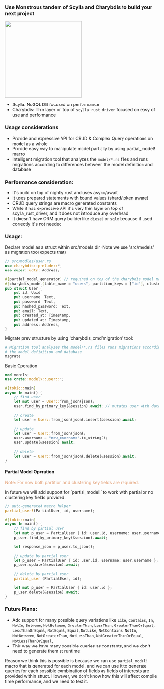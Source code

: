 ### Use Monstrous tandem of Scylla and Charybdis to build your next project
<img src="https://www.scylladb.com/wp-content/uploads/scylla-opensource-1.png" height="250">

* Scylla: NoSQL DB focused on performance
* Charybdis: Thin layer  on top of `scylla_rust_driver` focused on easy of use and performance

### Usage considerations
- Provide and expressive API for CRUD & Complex Query operations on model as a whole
- Provide easy way to manipulate model partially by using partial_model! macro
- Intelligent migration tool that analyzes the `model/*.rs` files and runs migrations according to differences between the model definition and database

### Performance consideration:
- It's build on top of nightly rust and uses async/await
- It uses prepared statements with bound values (shard/token aware)
- CRUD query strings are macro generated constants
- While it has expressive API it's very thin layer on top of scylla_rust_driver, and it does not introduce any overhead
- It doesn't have ORM query builder like `diesel` or `sqlx` because if used correctly it's not needed

### Usage:

Declare model as a struct within src/models dir (Note we use 'src/models' as migration tool expects that)
```rust
// src/modles/user.rs
use charybdis::prelude::*;
use super::udts::Address;

#[partial_model_generator] // required on top of the charybdis_model macro
#[charybdis_model(table_name = "users", partition_keys = ["id"], clustering_keys = [], secondary_indexes = [])]
pub struct User {
    pub id: Uuid,
    pub username: Text,
    pub password: Text,
    pub hashed_password: Text,
    pub email: Text,
    pub created_at: Timestamp,
    pub updated_at: Timestamp,
    pub address: Address,
}
```

Migrate prev structure by using 'charybdis_cmd/migration' tool:

```bash
# Migration tool analyzes the model/*.rs files runs migrations according to differences between 
# the model definition and database
migrate
```

Basic Operation

```rust
mod models;
use crate::models::user::*;

#[tokio::main]
async fn main() {
    // find user
    let mut user = User::from_json(json);
    user.find_by_primary_key(&session).await; // mutates user with data from db
    
    // create
    let user = User::from_json(json).insert(&session).await;
    
    // update
    let user = User::from_json(json);
    user.username = "new_username".to_string();
    user.update(&session).await;
    
    // delete
    let user = User::from_json(json).delete(&session).await;
}

```
#### Partial Model Operation

<p style="color: #e4a47c">
Note: For now both partition and clustering key fields are required.
</p>
In future we will add support for `partial_model!` to work with partial or no clustering key fields provided.

```rust
// auto-generated macro helper
partial_user!(PartialUser, id, username);

#[tokio::main]
async fn main() {
    // find by partial user
    let mut p_user = PartialUser { id: user.id, username: user.username };
    p_user.find_by_primary_key(&session).await;
    
    let response_json = p_user.to_json();
    
    // update by partial user
    let p_user = PartialUser { id: user.id, username: user.username };
    p_user.update(&session).await;
    
    // delete by partial user
    partial_user!(PartialUser, id);
    
    let mut p_user = PartialUser { id: user.id };
    p_user.delete(&session).await;
}
```


### Future Plans:
- Add support for many possible query variations like `Like`, `Contains`, `In`, `NotIn`, `Between`, `NotBetween`, `GreaterThan`, `LessThan`, `GreaterThanOrEqual`, `LessThanOrEqual`, `NotEqual`, `Equal`, `NotLike`, `NotContains`, `NotIn`, `NotBetween`, `NotGreaterThan`, `NotLessThan`, `NotGreaterThanOrEqual`, `NotLessThanOrEqual`,
- This way we have many possible queries as constants, and we don't need to generate them at runtime

Reason we think this is possible is because we can use `partial_model!` macro that is generated for each model,
and we can use it to generate queries for each possible combination of fields as fields of interests are provided within struct. 
However, we don't know how this will affect compile time performance, and we need to test it.